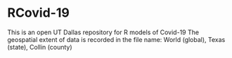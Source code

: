 # RCovid-19
This is an open UT Dallas repository for R models of Covid-19 
The geospatial extent of data is recorded in the file name: World (global), Texas (state), Collin (county)
